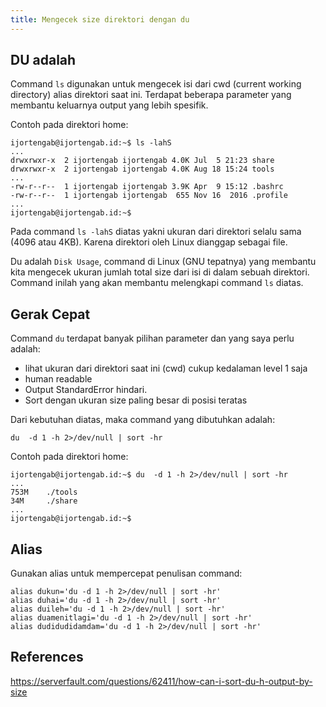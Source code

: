 ```yaml
---
title: Mengecek size direktori dengan du
---
```


## DU adalah

Command `ls` digunakan untuk mengecek isi dari cwd (current working directory)
alias direktori saat ini. Terdapat beberapa parameter yang membantu keluarnya
output yang lebih spesifik.

Contoh pada direktori home:

```
ijortengab@ijortengab.id:~$ ls -lahS
...
drwxrwxr-x  2 ijortengab ijortengab 4.0K Jul  5 21:23 share
drwxrwxr-x  2 ijortengab ijortengab 4.0K Aug 18 15:24 tools
...
-rw-r--r--  1 ijortengab ijortengab 3.9K Apr  9 15:12 .bashrc
-rw-r--r--  1 ijortengab ijortengab  655 Nov 16  2016 .profile
...
ijortengab@ijortengab.id:~$
```

Pada command `ls -lahS` diatas yakni ukuran dari direktori selalu sama
(4096 atau 4KB). Karena direktori oleh Linux dianggap sebagai file.

Du adalah `Disk Usage`, command di Linux (GNU tepatnya) yang membantu kita
mengecek ukuran jumlah total size dari isi di dalam sebuah direktori. Command
inilah yang akan membantu melengkapi command `ls` diatas.

## Gerak Cepat

Command `du` terdapat banyak pilihan parameter dan yang saya perlu adalah:

- lihat ukuran dari direktori saat ini (cwd) cukup kedalaman level 1 saja
- human readable
- Output StandardError hindari.
- Sort dengan ukuran size paling besar di posisi teratas

Dari kebutuhan diatas, maka command yang dibutuhkan adalah:

```
du  -d 1 -h 2>/dev/null | sort -hr
```

Contoh pada direktori home:

```
ijortengab@ijortengab.id:~$ du  -d 1 -h 2>/dev/null | sort -hr
...
753M    ./tools
34M     ./share
...
ijortengab@ijortengab.id:~$
```

## Alias

Gunakan alias untuk mempercepat penulisan command:

```
alias dukun='du -d 1 -h 2>/dev/null | sort -hr'
alias duhai='du -d 1 -h 2>/dev/null | sort -hr'
alias duileh='du -d 1 -h 2>/dev/null | sort -hr'
alias duamenitlagi='du -d 1 -h 2>/dev/null | sort -hr'
alias dudidudidamdam='du -d 1 -h 2>/dev/null | sort -hr'
```

## References

https://serverfault.com/questions/62411/how-can-i-sort-du-h-output-by-size

